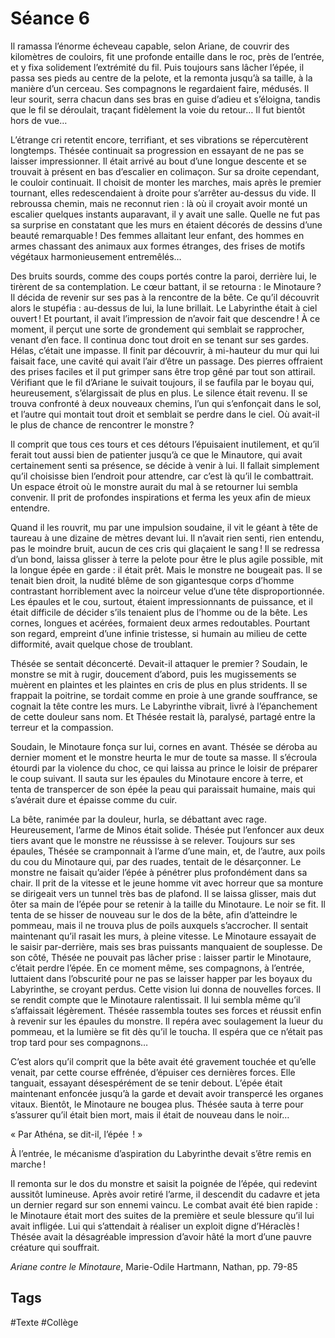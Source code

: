 # Séance 6

Il ramassa l’énorme écheveau capable, selon Ariane, de couvrir des kilomètres de couloirs, fit une profonde entaille dans le roc, près de l’entrée, et y fixa solidement l’extrémité du fil. Puis toujours sans lâcher l’épée, il passa ses pieds au centre de la pelote, et la remonta jusqu’à sa taille, à la manière d’un cerceau. Ses compagnons le regardaient faire, médusés. Il leur sourit, serra chacun dans ses bras en guise d’adieu et s’éloigna, tandis que le fil se déroulait, traçant fidèlement la voie du retour… Il fut bientôt hors de vue…

L’étrange cri retentit encore, terrifiant, et ses vibrations se répercutèrent longtemps. Thésée continuait sa progression en essayant de ne pas se laisser impressionner. Il était arrivé au bout d’une longue descente et se trouvait à présent en bas d’escalier en colimaçon. Sur sa droite cependant, le couloir continuait. Il choisit de monter les marches, mais après le premier tournant, elles redescendaient à droite pour s’arrêter au-dessus du vide. Il rebroussa chemin, mais ne reconnut rien : là où il croyait avoir monté un escalier quelques instants auparavant, il y avait une salle. Quelle ne fut pas sa surprise en constatant que les murs en étaient décorés de dessins d’une beauté remarquable ! Des femmes allaitant leur enfant, des hommes en armes chassant des animaux aux formes étranges, des frises de motifs végétaux harmonieusement entremêlés…

Des bruits sourds, comme des coups portés contre la paroi, derrière lui, le tirèrent de sa contemplation. Le cœur battant, il se retourna : le Minotaure ? Il décida de revenir sur ses pas à la rencontre de la bête. Ce qu’il découvrit alors le stupéfia : au-dessus de lui, la lune brillait. Le Labyrinthe était à ciel ouvert ! Et pourtant, il avait l’impression de n’avoir fait que descendre ! À ce moment, il perçut une sorte de grondement qui semblait se rapprocher, venant d’en face. Il continua donc tout droit en se tenant sur ses gardes. Hélas, c’était une impasse. Il finit par découvrir, à mi-hauteur du mur qui lui faisait face, une cavité qui avait l’air d’être un passage. Des pierres offraient des prises faciles et il put grimper sans être trop gêné par tout son attirail. Vérifiant que le fil d’Ariane le suivait toujours, il se faufila par le boyau qui, heureusement, s’élargissait de plus en plus. Le silence était revenu. Il se trouva confronté à deux nouveaux chemins, l’un qui s’enfonçait dans le sol, et l’autre qui montait tout droit et semblait se perdre dans le ciel. Où avait-il le plus de chance de rencontrer le monstre ?

Il comprit que tous ces tours et ces détours l’épuisaient inutilement, et qu’il ferait tout aussi bien de patienter jusqu’à ce que le Minautore, qui avait certainement senti sa présence, se décide à venir à lui. Il fallait simplement qu’il choisisse bien l’endroit pour attendre, car c’est là qu’il le combattrait. Un espace étroit où le monstre aurait du mal à se retourner lui sembla convenir. Il prit de profondes inspirations et ferma les yeux afin de mieux entendre.

Quand il les rouvrit, mu par une impulsion soudaine, il vit le géant à tête de taureau à une dizaine de mètres devant lui. Il n’avait rien senti, rien entendu, pas le moindre bruit, aucun de ces cris qui glaçaient le sang ! Il se redressa d’un bond, laissa glisser à terre la pelote pour être le plus agile possible, mit la longue épée en garde : il était prêt. Mais le monstre ne bougeait pas. Il se tenait bien droit, la nudité blême de son gigantesque corps d’homme contrastant horriblement avec la noirceur velue d’une tête disproportionnée. Les épaules et le cou, surtout, étaient impressionnants de puissance, et il était difficile de décider s’ils tenaient plus de l’homme ou de la bête. Les cornes, longues et acérées, formaient deux armes redoutables. Pourtant son regard, empreint d’une infinie tristesse, si humain au milieu de cette difformité, avait quelque chose de troublant.

Thésée se sentait déconcerté. Devait-il attaquer le premier ? Soudain, le monstre se mit à rugir, doucement d’abord, puis les mugissements se muèrent en plaintes et les plaintes en cris de plus en plus stridents. Il se frappait la poitrine, se tordait comme en proie à une grande souffrance, se cognait la tête contre les murs. Le Labyrinthe vibrait, livré à l’épanchement de cette douleur sans nom. Et Thésée restait là, paralysé, partagé entre la terreur et la compassion.

Soudain, le Minotaure fonça sur lui, cornes en avant. Thésée se déroba au dernier moment et le monstre heurta le mur de toute sa masse. Il s’écroula étourdi par la violence du choc, ce qui laissa au prince le loisir de préparer le coup suivant. Il sauta sur les épaules du Minotaure encore à terre, et tenta de transpercer de son épée la peau qui paraissait humaine, mais qui s’avérait dure et épaisse comme du cuir.

La bête, ranimée par la douleur, hurla, se débattant avec rage. Heureusement, l’arme de Minos était solide. Thésée put l’enfoncer aux deux tiers avant que le monstre ne réussisse à se relever. Toujours sur ses épaules, Thésée se cramponnait à l’arme d’une main, et, de l’autre, aux poils du cou du Minotaure qui, par des ruades, tentait de le désarçonner. Le monstre ne faisait qu’aider l’épée à pénétrer plus profondément dans sa chair. Il prit de la vitesse et le jeune homme vit avec horreur que sa monture se dirigeait vers un tunnel très bas de plafond. Il se laissa glisser, mais dut ôter sa main de l’épée pour se retenir à la taille du Minotaure. Le noir se fit. Il tenta de se hisser de nouveau sur le dos de la bête, afin d’atteindre le pommeau, mais il ne trouva plus de poils auxquels s’accrocher. Il sentait maintenant qu’il rasait les murs, à pleine vitesse. Le Minotaure essayait de le saisir par-derrière, mais ses bras puissants manquaient de souplesse. De son côté, Thésée ne pouvait pas lâcher prise : laisser partir le Minotaure, c’était perdre l’épée. En ce moment même, ses compagnons, à l’entrée, luttaient dans l’obscurité pour ne pas se laisser happer par les boyaux du Labyrinthe, se croyant perdus. Cette vision lui donna de nouvelles forces. Il se rendit compte que le Minotaure ralentissait. Il lui sembla même qu’il s’affaissait légèrement. Thésée rassembla toutes ses forces et réussit enfin à revenir sur les épaules du monstre. Il repéra avec soulagement la lueur du pommeau, et la lumière se fit dès qu’il le toucha. Il espéra que ce n’était pas trop tard pour ses compagnons…

C’est alors qu’il comprit que la bête avait été gravement touchée et qu’elle venait, par cette course effrénée, d’épuiser ces dernières forces. Elle tanguait, essayant désespérément de se tenir debout. L’épée était maintenant enfoncée jusqu’à la garde et devait avoir transpercé les organes vitaux. Bientôt, le Minotaure ne bougea plus. Thésée sauta à terre pour s’assurer qu’il était bien mort, mais il était de nouveau dans le noir…

« Par Athéna, se dit-il, l’épée  ! »

À l’entrée, le mécanisme d’aspiration du Labyrinthe devait s’être remis en marche !

Il remonta sur le dos du monstre et saisit la poignée de l’épée, qui redevint aussitôt lumineuse. Après avoir retiré l’arme, il descendit du cadavre et jeta un dernier regard sur son ennemi vaincu. Le combat avait été bien rapide : le Minotaure était mort des suites de la première et seule blessure qu’il lui avait infligée. Lui qui s’attendait à réaliser un exploit digne d’Héraclès ! Thésée avait la désagréable impression d’avoir hâté la mort d’une pauvre créature qui souffrait.

*Ariane contre le Minotaure*, Marie-Odile Hartmann, Nathan, pp. 79-85

## Tags

#Texte #Collège 